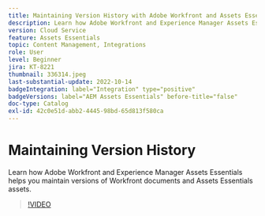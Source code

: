 ```yaml
---
title: Maintaining Version History with Adobe Workfront and Assets Essentials
description: Learn how Adobe Workfront and Experience Manager Assets Essentials helps you maintain versions of Workfront documents and Assets Essentials assets.
version: Cloud Service
feature: Assets Essentials
topic: Content Management, Integrations
role: User
level: Beginner
jira: KT-8221
thumbnail: 336314.jpeg
last-substantial-update: 2022-10-14
badgeIntegration: label="Integration" type="positive"
badgeVersions: label="AEM Assets Essentials" before-title="false"
doc-type: Catalog
exl-id: 42c0e51d-abb2-4445-98bd-65d813f580ca
---
```

# Maintaining Version History

Learn how Adobe Workfront and Experience Manager Assets Essentials helps you maintain versions of Workfront documents and Assets Essentials assets.

>[!VIDEO](https://video.tv.adobe.com/v/336314?quality=12&learn=on)
